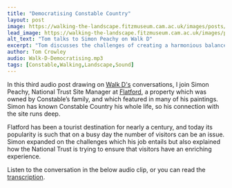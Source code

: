 ```yaml
---
title: "Democratising Constable Country"
layout: post
image: https://walking-the-landscape.fitzmuseum.cam.ac.uk/images/posts/Democratising-Crop-Preview.jpg
lead_image: https://walking-the-landscape.fitzmuseum.cam.ac.uk/images/posts/Democratising-Crop.jpg
alt_text: "Tom talks to Simon Peachy on Walk D"
excerpt: "Tom discusses the challenges of creating a harmonious balance at such a popular destination with the National Trust’s Site Manager at Flatford, Simon Peachy."
author: Tom Crowley
audio: Walk-D-Democratising.mp3
tags: [Constable,Walking,Landscape,Sound]
---
```

In this third audio post drawing on [Walk D's]({{site.url}}/walks/Walk-D/) conversations, I join Simon Peachy, National Trust Site Manager at [Flatford](https://www.nationaltrust.org.uk/visit/suffolk/flatford), a property which was owned by Constable’s family, and which featured in many of his paintings. Simon has known Constable Country his whole life, so his connection with the site runs deep. 

Flatford has been a tourist destination for nearly a century, and today its popularity is such that on a busy day the number of visitors can be an issue. Simon expanded on the challenges which his job entails but also explained how the National Trust is trying to ensure that visitors have an enriching experience. 

Listen to the conversation in the below audio clip, or you can read the [transcription]({{site.url}}/audio/Walk-D-Democratising.pdf).




